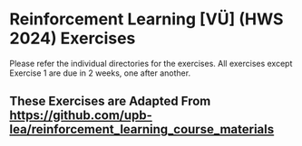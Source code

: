 # Reinforcement Learning [VÜ] (HWS 2024) Exercises

Please refer the individual directories for the exercises. All exercises except Exercise 1 are due in 2 weeks, one after another.

## These Exercises are Adapted From https://github.com/upb-lea/reinforcement_learning_course_materials